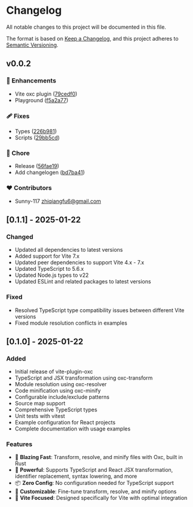 # Changelog

All notable changes to this project will be documented in this file.

The format is based on [Keep a Changelog](https://keepachangelog.com/en/1.0.0/),
and this project adheres to [Semantic Versioning](https://semver.org/spec/v2.0.0.html).

## v0.0.2


### 🚀 Enhancements

- Vite oxc plugin ([79cedf0](https://github.com/Sunny-117/vite-plugin-oxc/commit/79cedf0))
- Playground ([f5a2a77](https://github.com/Sunny-117/vite-plugin-oxc/commit/f5a2a77))

### 🩹 Fixes

- Types ([226b981](https://github.com/Sunny-117/vite-plugin-oxc/commit/226b981))
- Scripts ([29bb5cd](https://github.com/Sunny-117/vite-plugin-oxc/commit/29bb5cd))

### 🏡 Chore

- Release ([56fae19](https://github.com/Sunny-117/vite-plugin-oxc/commit/56fae19))
- Add changelogen ([bd7ba41](https://github.com/Sunny-117/vite-plugin-oxc/commit/bd7ba41))

### ❤️ Contributors

- Sunny-117 <zhiqiangfu6@gmail.com>

## [0.1.1] - 2025-01-22

### Changed
- Updated all dependencies to latest versions
- Added support for Vite 7.x
- Updated peer dependencies to support Vite 4.x - 7.x
- Updated TypeScript to 5.6.x
- Updated Node.js types to v22
- Updated ESLint and related packages to latest versions

### Fixed
- Resolved TypeScript type compatibility issues between different Vite versions
- Fixed module resolution conflicts in examples

## [0.1.0] - 2025-01-22

### Added
- Initial release of vite-plugin-oxc
- TypeScript and JSX transformation using oxc-transform
- Module resolution using oxc-resolver
- Code minification using oxc-minify
- Configurable include/exclude patterns
- Source map support
- Comprehensive TypeScript types
- Unit tests with vitest
- Example configuration for React projects
- Complete documentation with usage examples

### Features
- 🚀 **Blazing Fast**: Transform, resolve, and minify files with Oxc, built in Rust
- 🦾 **Powerful**: Supports TypeScript and React JSX transformation, identifier replacement, syntax lowering, and more
- 📦 **Zero Config**: No configuration needed for TypeScript support
- 🎨 **Customizable**: Fine-tune transform, resolve, and minify options
- 🔧 **Vite Focused**: Designed specifically for Vite with optimal integration

